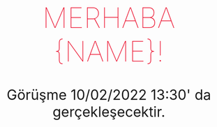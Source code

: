 <script>
	let name = 'for yazilim'
	let src = 'img/for.png'
	let alt = 'for logo'
</script>

<main>
	<h1>Merhaba {name}!</h1>
	<p>Görüşme 10/02/2022 13:30' da gerçekleşecektir.</p>
	<img {src} {alt} >
</main>

<style>
	main {
		text-align: center;
		padding: 1em;
		max-width: 240px;
		margin: 0 auto;
	}

	h1 {
		color: #ec112e;
		text-transform: uppercase;
		font-size: 4rem;
		font-weight: 100;
	}

	p {
		font-size:2rem;
	}

	@media (min-width: 640px) {
		main {
			max-width: none;
		}
	}
</style>

